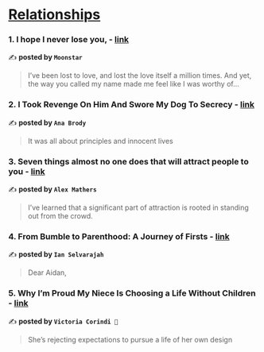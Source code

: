 
<h1><a href=https://medium.com/tag/relationships/recommended target="_blank" rel="noopener noreferrer">Relationships</a></h1>
<h3>1. I hope I never lose you, - <a href="https://medium.com/@lovewaltz/i-hope-i-never-lose-you-30d5ecb647d9" target="_blank" rel="noopener noreferrer">link</a></h3>

✍️ **posted by `Moonstar`**

<blockquote>I’ve been lost to love, and lost the love itself a million times. And yet, the way you called my name made me feel like I was worthy of…</blockquote>

<h3>2. I Took Revenge On Him And Swore My Dog To Secrecy - <a href="https://medium.com/good-vibes-club/i-took-revenge-on-him-and-swore-my-dog-to-secrecy-8376a45f5305" target="_blank" rel="noopener noreferrer">link</a></h3>

✍️ **posted by `Ana Brody`**

<blockquote>It was all about principles and innocent lives</blockquote>

<h3>3. Seven things almost no one does that will attract people to you - <a href="https://medium.com/@iamalexmathers/seven-things-almost-no-one-does-that-will-attract-people-to-you-52c8baebf18c" target="_blank" rel="noopener noreferrer">link</a></h3>

✍️ **posted by `Alex Mathers`**

<blockquote>I’ve learned that a significant part of attraction is rooted in standing out from the crowd.</blockquote>

<h3>4. From Bumble to Parenthood: A Journey of Firsts - <a href="https://medium.com/@selvarajah/from-bumble-to-parenthood-a-journey-of-firsts-fc531826b8bc" target="_blank" rel="noopener noreferrer">link</a></h3>

✍️ **posted by `Ian Selvarajah`**

<blockquote>Dear Aidan,</blockquote>

<h3>5. Why I’m Proud My Niece Is Choosing a Life Without Children - <a href="https://medium.com/life-without-children/why-im-proud-my-niece-is-choosing-a-life-without-children-167514c58521" target="_blank" rel="noopener noreferrer">link</a></h3>

✍️ **posted by `Victoria Corindi 🌻`**

<blockquote>She’s rejecting expectations to pursue a life of her own design</blockquote>

